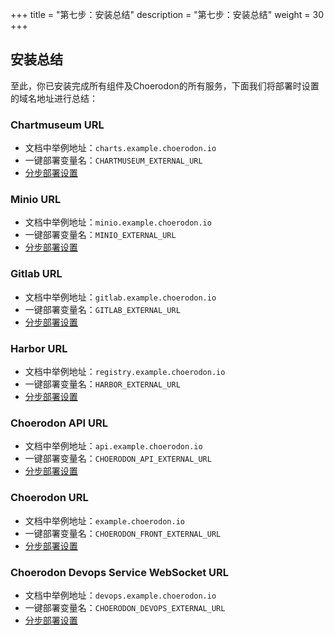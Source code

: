 +++
title = "第七步：安装总结"
description = "第七步：安装总结"
weight = 30
+++

## 安装总结

至此，你已安装完成所有组件及Choerodon的所有服务，下面我们将部署时设置的域名地址进行总结：

### Chartmuseum URL
- 文档中举例地址：`charts.example.choerodon.io`
- 一键部署变量名：`CHARTMUSEUM_EXTERNAL_URL`
- [分步部署设置](../parts/base/chartmuseum/#进行部署)

### Minio URL
- 文档中举例地址：`minio.example.choerodon.io`
- 一键部署变量名：`MINIO_EXTERNAL_URL`
- [分步部署设置](../parts/base/minio/#进行部署)

### Gitlab URL
- 文档中举例地址：`gitlab.example.choerodon.io`
- 一键部署变量名：`GITLAB_EXTERNAL_URL`
- [分步部署设置](../parts/base/chartmuseum/#进行部署部署)

### Harbor URL 
- 文档中举例地址：`registry.example.choerodon.io`
- 一键部署变量名：`HARBOR_EXTERNAL_URL`
- [分步部署设置](../parts/base/harbor/#部署harbor-1)

### Choerodon API URL
- 文档中举例地址：`api.example.choerodon.io`
- 一键部署变量名：`CHOERODON_API_EXTERNAL_URL`
- [分步部署设置](../parts/choerodon/#部署api-gateway)

### Choerodon URL
- 文档中举例地址：`example.choerodon.io`
- 一键部署变量名：`CHOERODON_FRONT_EXTERNAL_URL`
- [分步部署设置](../parts/choerodon.devops/#部署choerodon-front)

### Choerodon Devops Service WebSocket URL
- 文档中举例地址：`devops.example.choerodon.io`
- 一键部署变量名：`CHOERODON_DEVOPS_EXTERNAL_URL`
- [分步部署设置](../parts/choerodon.devops/#部署devops-service)